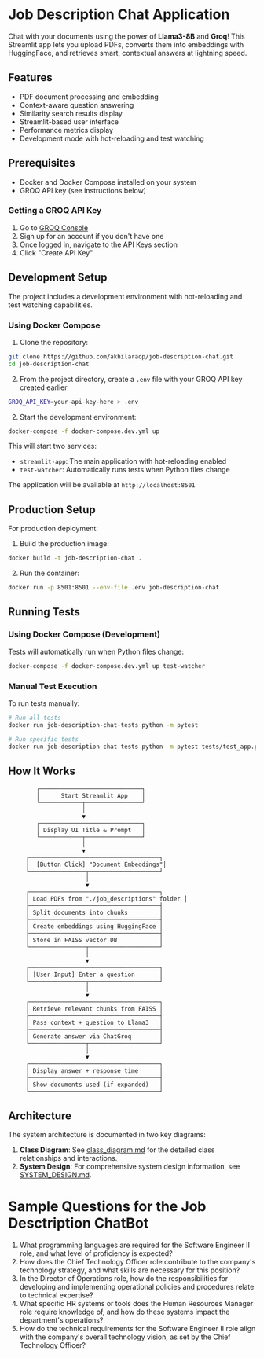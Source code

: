 # Job Description Chat Application

Chat with your documents using the power of **Llama3-8B** and **Groq**! 
This Streamlit app lets you upload PDFs, converts them into embeddings with HuggingFace, and retrieves smart, contextual answers at lightning speed.

## Features

- PDF document processing and embedding
- Context-aware question answering
- Similarity search results display
- Streamlit-based user interface
- Performance metrics display
- Development mode with hot-reloading and test watching

## Prerequisites

- Docker and Docker Compose installed on your system
- GROQ API key (see instructions below)

### Getting a GROQ API Key

1. Go to [GROQ Console](https://console.groq.com/)
2. Sign up for an account if you don't have one
3. Once logged in, navigate to the API Keys section
4. Click "Create API Key"


## Development Setup

The project includes a development environment with hot-reloading and test watching capabilities.

### Using Docker Compose

1. Clone the repository:
```bash
git clone https://github.com/akhilaraop/job-description-chat.git
cd job-description-chat
```
2. From the project directory, create a `.env` file with your GROQ API key created earlier
```bash
GROQ_API_KEY=your-api-key-here > .env
```

2. Start the development environment:
```bash
docker-compose -f docker-compose.dev.yml up
```

This will start two services:
- `streamlit-app`: The main application with hot-reloading enabled
- `test-watcher`: Automatically runs tests when Python files change

The application will be available at `http://localhost:8501`


## Production Setup

For production deployment:

1. Build the production image:
```bash
docker build -t job-description-chat .
```

2. Run the container:
```bash
docker run -p 8501:8501 --env-file .env job-description-chat
```

## Running Tests

### Using Docker Compose (Development)
Tests will automatically run when Python files change:
```bash
docker-compose -f docker-compose.dev.yml up test-watcher
```

### Manual Test Execution
To run tests manually:

```bash
# Run all tests
docker run job-description-chat-tests python -m pytest

# Run specific tests
docker run job-description-chat-tests python -m pytest tests/test_app.py
```

## How It Works

```text
        ┌─────────────────────────────┐
        │      Start Streamlit App    │
        └────────────┬────────────────┘
                     │
                     ▼
        ┌─────────────────────────────┐
        │ Display UI Title & Prompt   │
        └────────────┬────────────────┘
                     │
                     ▼
     ┌─────────────────────────────────────┐
     │  [Button Click] "Document Embeddings"│
     └────────────────┬────────────────────┘
                      │
                      ▼
     ┌─────────────────────────────────────┐
     │ Load PDFs from "./job_descriptions" folder │
     ├─────────────────────────────────────┤
     │ Split documents into chunks         │
     ├─────────────────────────────────────┤
     │ Create embeddings using HuggingFace │
     ├─────────────────────────────────────┤
     │ Store in FAISS vector DB            │
     └────────────────┬────────────────────┘
                      │
                      ▼
     ┌─────────────────────────────────────┐
     │ [User Input] Enter a question       │
     └────────────────┬────────────────────┘
                      │
                      ▼
     ┌─────────────────────────────────────┐
     │ Retrieve relevant chunks from FAISS │
     ├─────────────────────────────────────┤
     │ Pass context + question to Llama3   │
     ├─────────────────────────────────────┤
     │ Generate answer via ChatGroq        │
     └────────────────┬────────────────────┘
                      │
                      ▼
     ┌─────────────────────────────────────┐
     │ Display answer + response time      │
     ├─────────────────────────────────────┤
     │ Show documents used (if expanded)   │
     └─────────────────────────────────────┘
```

## Architecture

The system architecture is documented in two key diagrams:

1. **Class Diagram**: See [class_diagram.md](documents/class_diagram.md) for the detailed class relationships and interactions.
2. **System Design**: For comprehensive system design information, see [SYSTEM_DESIGN.md](documents/SYSTEM_DESIGN.md).

# Sample Questions for the Job Desctription ChatBot
1. What programming languages are required for the Software Engineer II role, and what level of proficiency is expected?
2. How does the Chief Technology Officer role contribute to the company's technology strategy, and what skills are necessary for this position?
3. In the Director of Operations role, how do the responsibilities for developing and implementing operational policies and procedures relate to technical expertise?
4. What specific HR systems or tools does the Human Resources Manager role require knowledge of, and how do these systems impact the department's operations?
5. How do the technical requirements for the Software Engineer II role align with the company's overall technology vision, as set by the Chief Technology Officer?

